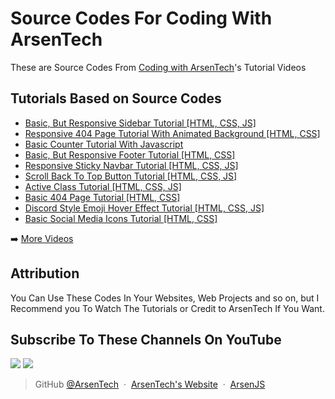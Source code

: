 # Source Codes For Coding With ArsenTech
These are Source Codes From [Coding with ArsenTech](https://www.youtube.com/channel/UCl52C6cFR1McvN1fAdsxdkA)'s Tutorial Videos

## Tutorials Based on Source Codes
<!-- YOUTUBE:START -->
- [Basic, But Responsive Sidebar Tutorial [HTML, CSS, JS]](https://www.youtube.com/watch?v=1djaszEYLoo)
- [Responsive 404 Page Tutorial With Animated Background [HTML, CSS]](https://www.youtube.com/watch?v=xBVNJ97iKvg)
- [Basic Counter Tutorial With Javascript](https://www.youtube.com/watch?v=Ovh0LAt33Y0)
- [Basic, But Responsive Footer Tutorial [HTML, CSS]](https://www.youtube.com/watch?v=dfvFN5AqCVU)
- [Responsive Sticky Navbar Tutorial [HTML, CSS, JS]](https://www.youtube.com/watch?v=B_M-fZCLc7M)
- [Scroll Back To Top Button Tutorial [HTML, CSS, JS]](https://www.youtube.com/watch?v=I3aRNsO_3oo)
- [Active Class Tutorial [HTML, CSS, JS]](https://www.youtube.com/watch?v=2YeQvBY74MY)
- [Basic 404 Page Tutorial [HTML, CSS]](https://www.youtube.com/watch?v=2hu9kIqLYQU)
- [Discord Style Emoji Hover Effect Tutorial [HTML, CSS, JS]](https://www.youtube.com/watch?v=KQqscI6kBvI)
- [Basic Social Media Icons Tutorial [HTML, CSS]](https://www.youtube.com/watch?v=WjDsRKMRgII)
<!-- YOUTUBE:END -->

➡️ [More Videos](https://www.youtube.com/channel/UCl52C6cFR1McvN1fAdsxdkA)

## Attribution
You Can Use These Codes In Your Websites, Web Projects and so on, but I Recommend you To Watch The Tutorials or Credit to ArsenTech If You Want.

## Subscribe To These Channels On YouTube
<a href="https://www.youtube.com/channel/UCrtH0g6NE8tW5VIEgDySYtg" target="_blank"><img src="https://img.shields.io/badge/ArsenTech%20-222222.svg?&style=for-the-badge&logo=YouTube&logoColor=%23FF0000"/></a>
<a href="https://www.youtube.com/channel/UCl52C6cFR1McvN1fAdsxdkA" target="_blank"><img src="https://img.shields.io/badge/Coding%20With%20ArsenTech-222222.svg?&style=for-the-badge&logo=YouTube&logoColor=%23FF0000"/></a>

> GitHub [@ArsenTech](https://github.com/ArsenTech) &nbsp;&middot;&nbsp;
> [ArsenTech's Website](https://arsentech.github.io) &nbsp;&middot;&nbsp;
> [ArsenJS](https://codepen.io/ArsenJS)